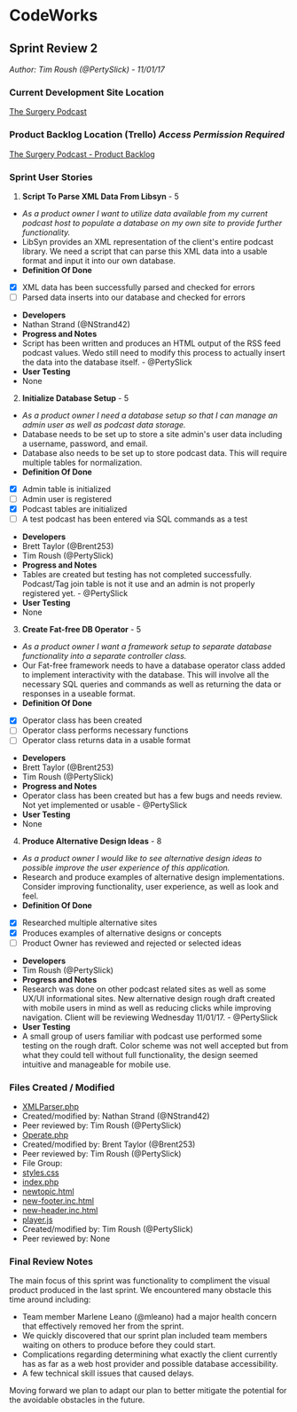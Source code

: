 # CodeWorks
## Sprint Review 2
*Author: Tim Roush (@PertySlick) - 11/01/17*

### Current Development Site Location

[The Surgery Podcast](http://surgerypodcast.greenrivertech.net)

### Product Backlog Location (Trello) *Access Permission Required*

[The Surgery Podcast - Product Backlog](https://trello.com/b/6gTgrtVA/the-surgery-podcast-app)

### Sprint User Stories

1. **Script To Parse XML Data From Libsyn** - 5
 - *As a product owner I want to utilize data available from my current podcast host to populate a database on my own site to provide further functionality.*
 - LibSyn provides an XML representation of the client's entire podcast library.  We need a script that can parse this XML data into a usable format and input it into our own database.
 - **Definition Of Done**
  - [x] XML data has been successfully parsed and checked for errors
  - [ ] Parsed data inserts into our database and checked for errors
 - **Developers**
  - Nathan Strand (@NStrand42)
 - **Progress and Notes**
  - Script has been written and produces an HTML output of the RSS feed podcast values.  Wedo still need to modify this process to actually insert the data into the database itself. - @PertySlick
 - **User Testing**
  - None

2. **Initialize Database Setup** - 5
 - *As a product owner I need a database setup so that I can manage an admin user as well as podcast data storage.*
 - Database needs to be set up to store a site admin's user data including a username, password, and email.
 - Database also needs to be set up to store podcast data.  This will require multiple tables for normalization.
 - **Definition Of Done**
  - [x] Admin table is initialized
  - [ ] Admin user is registered
  - [x] Podcast tables are initialized
  - [ ] A test podcast has been entered via SQL commands as a test
 - **Developers**
  - Brett Taylor (@Brent253)
  - Tim Roush (@PertySlick)
 - **Progress and Notes**
  - Tables are created but testing has not completed successfully.  Podcast/Tag join table is not it use and an admin is not properly registered yet. - @PertySlick
 - **User Testing**
  - None

3. **Create Fat-free DB Operator** - 5
 - *As a product owner I want a framework setup to separate database functionality into a separate controller class.*
 - Our Fat-free framework needs to have a database operator class added to implement interactivity with the database.  This will involve all the necessary SQL queries and commands as well as returning the data or responses in a useable format.
 - **Definition Of Done**
  - [x] Operator class has been created
  - [ ] Operator class performs necessary functions
  - [ ] Operator class returns data in a usable format
 - **Developers**
  - Brett Taylor (@Brent253)
  - Tim Roush (@PertySlick)
 - **Progress and Notes**
  - Operator class has been created but has a few bugs and needs review.  Not yet implemented or usable - @PertySlick
 - **User Testing**
  - None

4. **Produce Alternative Design Ideas** - 8
 - *As a product owner I would like to see alternative design ideas to possible improve the user experience of this application.*
 - Research and produce examples of alternative design implementations.  Consider improving functionality, user experience, as well as look and feel.
 - **Definition Of Done**
  - [x] Researched multiple alternative sites
  - [x] Produces examples of alternative designs or concepts
  - [ ] Product Owner has reviewed and rejected or selected ideas
 - **Developers**
  - Tim Roush (@PertySlick)
 - **Progress and Notes**
  - Research was done on other podcast related sites as well as some UX/UI informational sites.  New alternative design rough draft created with mobile users in mind as well as reducing clicks while improving navigation.  Client will be reviewing Wednesday 11/01/17. - @PertySlick
 - **User Testing**
  - A small group of users familiar with podcast use performed some testing on the rough draft.  Color scheme was not well accepted but from what they could tell without full functionality, the design seemed intuitive and manageable for mobile use.

### Files Created / Modified

- [XMLParser.php](https://github.com/PertySlick/surgery-podcast-app/blob/master/classes/XmlParser.php)
 - Created/modified by: Nathan Strand (@NStrand42)
 - Peer reviewed by: Tim Roush (@PertySlick)
- [Operate.php](https://github.com/PertySlick/surgery-podcast-app/blob/master/dboperator.php)
 - Created/modified by: Brent Taylor (@Brent253)
 - Peer reviewed by: Tim Roush (@PertySlick)
- File Group:
 - [styles.css](https://github.com/PertySlick/surgery-podcast-app/blob/master/css/styles.css)
 - [index.php](https://github.com/PertySlick/surgery-podcast-app/blob/master/index.php)
 - [newtopic.html](https://github.com/PertySlick/surgery-podcast-app/blob/master/view/newtopic.html)
 - [new-footer.inc.html](https://github.com/PertySlick/surgery-podcast-app/blob/master/includes/new-footer.inc.html)
 - [new-header.inc.html](https://github.com/PertySlick/surgery-podcast-app/blob/master/includes/new-header.inc.html)
 - [player.js](https://github.com/PertySlick/surgery-podcast-app/blob/master/js/player.js)
 - Created/modified by: Tim Roush (@PertySlick)
 - Peer reviewed by: None

### Final Review Notes

The main focus of this sprint was functionality to compliment the visual product produced in the last sprint.  We encountered many obstacle this time around including:
 - Team member Marlene Leano (@mleano) had a major health concern that effectively removed her from the sprint.
 - We quickly discovered that our sprint plan included team members waiting on others to produce before they could start.
 - Complications regarding determining what exactly the client currently has as far as a web host provider and possible database accessibility.
 - A few technical skill issues that caused delays.

Moving forward we plan to adapt our plan to better mitigate the potential for the avoidable obstacles in the future.